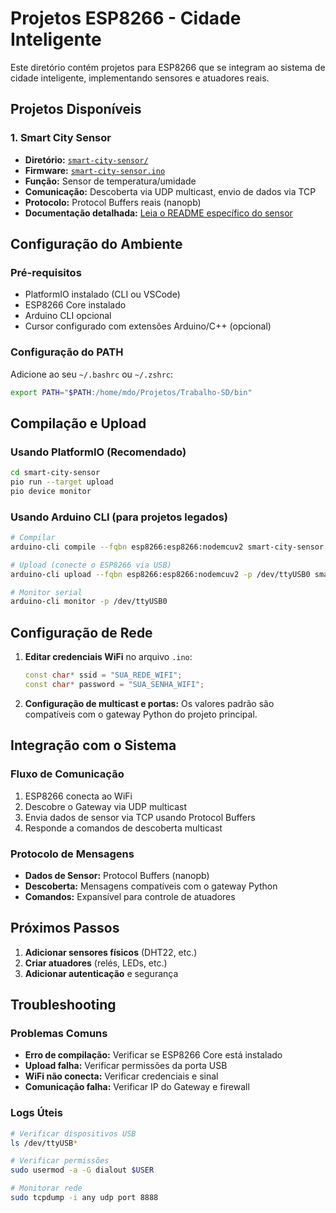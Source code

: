 # Projetos ESP8266 - Cidade Inteligente

Este diretório contém projetos para ESP8266 que se integram ao sistema de cidade inteligente, implementando sensores e atuadores reais.

## Projetos Disponíveis

### 1. Smart City Sensor
- **Diretório:** [`smart-city-sensor/`](smart-city-sensor/)
- **Firmware:** [`smart-city-sensor.ino`](smart-city-sensor/smart-city-sensor.ino)
- **Função:** Sensor de temperatura/umidade
- **Comunicação:** Descoberta via UDP multicast, envio de dados via TCP
- **Protocolo:** Protocol Buffers reais (nanopb)
- **Documentação detalhada:** [Leia o README específico do sensor](smart-city-sensor/README.md)

## Configuração do Ambiente

### Pré-requisitos
- PlatformIO instalado (CLI ou VSCode)
- ESP8266 Core instalado
- Arduino CLI opcional
- Cursor configurado com extensões Arduino/C++ (opcional)

### Configuração do PATH
Adicione ao seu `~/.bashrc` ou `~/.zshrc`:
```bash
export PATH="$PATH:/home/mdo/Projetos/Trabalho-SD/bin"
```

## Compilação e Upload

### Usando PlatformIO (Recomendado)
```bash
cd smart-city-sensor
pio run --target upload
pio device monitor
```

### Usando Arduino CLI (para projetos legados)
```bash
# Compilar
arduino-cli compile --fqbn esp8266:esp8266:nodemcuv2 smart-city-sensor

# Upload (conecte o ESP8266 via USB)
arduino-cli upload --fqbn esp8266:esp8266:nodemcuv2 -p /dev/ttyUSB0 smart-city-sensor

# Monitor serial
arduino-cli monitor -p /dev/ttyUSB0
```

## Configuração de Rede

1. **Editar credenciais WiFi** no arquivo `.ino`:
   ```cpp
   const char* ssid = "SUA_REDE_WIFI";
   const char* password = "SUA_SENHA_WIFI";
   ```

2. **Configuração de multicast e portas:**
   Os valores padrão são compatíveis com o gateway Python do projeto principal.

## Integração com o Sistema

### Fluxo de Comunicação
1. ESP8266 conecta ao WiFi
2. Descobre o Gateway via UDP multicast
3. Envia dados de sensor via TCP usando Protocol Buffers
4. Responde a comandos de descoberta multicast

### Protocolo de Mensagens
- **Dados de Sensor:** Protocol Buffers (nanopb)
- **Descoberta:** Mensagens compatíveis com o gateway Python
- **Comandos:** Expansível para controle de atuadores

## Próximos Passos

1. **Adicionar sensores físicos** (DHT22, etc.)
2. **Criar atuadores** (relés, LEDs, etc.)
3. **Adicionar autenticação** e segurança

## Troubleshooting

### Problemas Comuns
- **Erro de compilação:** Verificar se ESP8266 Core está instalado
- **Upload falha:** Verificar permissões da porta USB
- **WiFi não conecta:** Verificar credenciais e sinal
- **Comunicação falha:** Verificar IP do Gateway e firewall

### Logs Úteis
```bash
# Verificar dispositivos USB
ls /dev/ttyUSB*

# Verificar permissões
sudo usermod -a -G dialout $USER

# Monitorar rede
sudo tcpdump -i any udp port 8888
``` 
